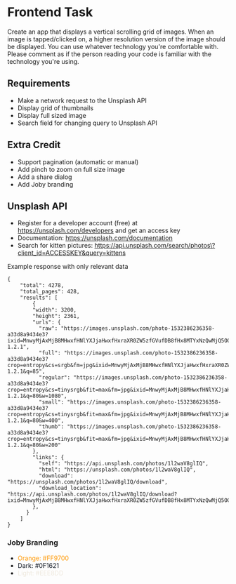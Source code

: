 # Frontend Task

Create an app that displays a vertical scrolling grid of images. When an image is tapped/clicked on, a higher resolution version of the image should be displayed. You can use whatever technology you're comfortable with. Please comment as if the person reading your code is familiar with the technology you're using.

## Requirements

- Make a network request to the Unsplash API
- Display grid of thumbnails
- Display full sized image
- Search field for changing query to Unsplash API

## Extra Credit

- Support pagination (automatic or manual)
- Add pinch to zoom on full size image
- Add a share dialog
- Add Joby branding

## Unsplash API

- Register for a developer account (free) at https://unsplash.com/developers and get an access key
- Documentation: https://unsplash.com/documentation
- Search for kitten pictures: https://api.unsplash.com/search/photos\?client_id=ACCESSKEY&query=kittens

Example response with only relevant data
```
{
    "total": 4278,
    "total_pages": 428,
    "results": [
        {
        "width": 3200,
        "height": 2361,
        "urls": {
          "raw": "https://images.unsplash.com/photo-1532386236358-a33d8a9434e3?ixid=MnwyMjAxMjB8MHwxfHNlYXJjaHwxfHxraXR0ZW5zfGVufDB8fHx8MTYxNzQwMjQ5OQ&ixlib=rb-1.2.1",
          "full": "https://images.unsplash.com/photo-1532386236358-a33d8a9434e3?crop=entropy&cs=srgb&fm=jpg&ixid=MnwyMjAxMjB8MHwxfHNlYXJjaHwxfHxraXR0ZW5zfGVufDB8fHx8MTYxNzQwMjQ5OQ&ixlib=rb-1.2.1&q=85",
          "regular": "https://images.unsplash.com/photo-1532386236358-a33d8a9434e3?crop=entropy&cs=tinysrgb&fit=max&fm=jpg&ixid=MnwyMjAxMjB8MHwxfHNlYXJjaHwxfHxraXR0ZW5zfGVufDB8fHx8MTYxNzQwMjQ5OQ&ixlib=rb-1.2.1&q=80&w=1080",
          "small": "https://images.unsplash.com/photo-1532386236358-a33d8a9434e3?crop=entropy&cs=tinysrgb&fit=max&fm=jpg&ixid=MnwyMjAxMjB8MHwxfHNlYXJjaHwxfHxraXR0ZW5zfGVufDB8fHx8MTYxNzQwMjQ5OQ&ixlib=rb-1.2.1&q=80&w=400",
          "thumb": "https://images.unsplash.com/photo-1532386236358-a33d8a9434e3?crop=entropy&cs=tinysrgb&fit=max&fm=jpg&ixid=MnwyMjAxMjB8MHwxfHNlYXJjaHwxfHxraXR0ZW5zfGVufDB8fHx8MTYxNzQwMjQ5OQ&ixlib=rb-1.2.1&q=80&w=200"
        },
        "links": {
          "self": "https://api.unsplash.com/photos/1l2waV8glIQ",
          "html": "https://unsplash.com/photos/1l2waV8glIQ",
          "download": "https://unsplash.com/photos/1l2waV8glIQ/download",
          "download_location": "https://api.unsplash.com/photos/1l2waV8glIQ/download?ixid=MnwyMjAxMjB8MHwxfHNlYXJjaHwxfHxraXR0ZW5zfGVufDB8fHx8MTYxNzQwMjQ5OQ"
        },
      }
    ]
}
```

### Joby Branding

- <span style="color:#FF9700">Orange: #FF9700</span> 
- <span style="color:#0F1621">Dark: #0F1621</span> 
- <span style="color:#EEE8DD">Light: #EEE8DD</span>

